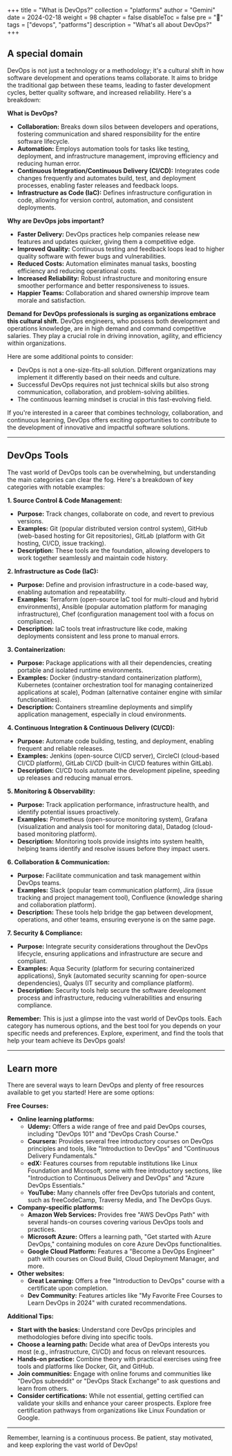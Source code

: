 +++
title = "What is DevOps?"
collection = "platforms"
author = "Gemini"
date = 2024-02-18
weight = 98
chapter = false
disableToc = false
pre = "<b>📜</b>"
tags = ["devops", "patforms"]
description = "What's all about DevOps?"
+++

## A special domain

DevOps is not just a technology or a methodology; it's a cultural shift in how software development and operations teams collaborate. It aims to bridge the traditional gap between these teams, leading to faster development cycles, better quality software, and increased reliability. Here's a breakdown:

**What is DevOps?**

* **Collaboration:** Breaks down silos between developers and operations, fostering communication and shared responsibility for the entire software lifecycle.
* **Automation:** Employs automation tools for tasks like testing, deployment, and infrastructure management, improving efficiency and reducing human error.
* **Continuous Integration/Continuous Delivery (CI/CD):** Integrates code changes frequently and automates build, test, and deployment processes, enabling faster releases and feedback loops.
* **Infrastructure as Code (IaC):** Defines infrastructure configuration in code, allowing for version control, automation, and consistent deployments.

**Why are DevOps jobs important?**

* **Faster Delivery:** DevOps practices help companies release new features and updates quicker, giving them a competitive edge.
* **Improved Quality:** Continuous testing and feedback loops lead to higher quality software with fewer bugs and vulnerabilities.
* **Reduced Costs:** Automation eliminates manual tasks, boosting efficiency and reducing operational costs.
* **Increased Reliability:** Robust infrastructure and monitoring ensure smoother performance and better responsiveness to issues.
* **Happier Teams:** Collaboration and shared ownership improve team morale and satisfaction.

**Demand for DevOps professionals is surging as organizations embrace this cultural shift.** DevOps engineers, who possess both development and operations knowledge, are in high demand and command competitive salaries. They play a crucial role in driving innovation, agility, and efficiency within organizations.

Here are some additional points to consider:

* DevOps is not a one-size-fits-all solution. Different organizations may implement it differently based on their needs and culture.
* Successful DevOps requires not just technical skills but also strong communication, collaboration, and problem-solving abilities.
* The continuous learning mindset is crucial in this fast-evolving field.

If you're interested in a career that combines technology, collaboration, and continuous learning, DevOps offers exciting opportunities to contribute to the development of innovative and impactful software solutions.

---

## DevOps Tools

The vast world of DevOps tools can be overwhelming, but understanding the main categories can clear the fog. Here's a breakdown of key categories with notable examples:

**1. Source Control & Code Management:**

* **Purpose:** Track changes, collaborate on code, and revert to previous versions.
* **Examples:** Git (popular distributed version control system), GitHub (web-based hosting for Git repositories), GitLab (platform with Git hosting, CI/CD, issue tracking).
* **Description:** These tools are the foundation, allowing developers to work together seamlessly and maintain code history.

**2. Infrastructure as Code (IaC):**

* **Purpose:** Define and provision infrastructure in a code-based way, enabling automation and repeatability.
* **Examples:** Terraform (open-source IaC tool for multi-cloud and hybrid environments), Ansible (popular automation platform for managing infrastructure), Chef (configuration management tool with a focus on compliance).
* **Description:** IaC tools treat infrastructure like code, making deployments consistent and less prone to manual errors.

**3. Containerization:**

* **Purpose:** Package applications with all their dependencies, creating portable and isolated runtime environments.
* **Examples:** Docker (industry-standard containerization platform), Kubernetes (container orchestration tool for managing containerized applications at scale), Podman (alternative container engine with similar functionalities).
* **Description:** Containers streamline deployments and simplify application management, especially in cloud environments.

**4. Continuous Integration & Continuous Delivery (CI/CD):**

* **Purpose:** Automate code building, testing, and deployment, enabling frequent and reliable releases.
* **Examples:** Jenkins (open-source CI/CD server), CircleCI (cloud-based CI/CD platform), GitLab CI/CD (built-in CI/CD features within GitLab).
* **Description:** CI/CD tools automate the development pipeline, speeding up releases and reducing manual errors.

**5. Monitoring & Observability:**

* **Purpose:** Track application performance, infrastructure health, and identify potential issues proactively.
* **Examples:** Prometheus (open-source monitoring system), Grafana (visualization and analysis tool for monitoring data), Datadog (cloud-based monitoring platform).
* **Description:** Monitoring tools provide insights into system health, helping teams identify and resolve issues before they impact users.

**6. Collaboration & Communication:**

* **Purpose:** Facilitate communication and task management within DevOps teams.
* **Examples:** Slack (popular team communication platform), Jira (issue tracking and project management tool), Confluence (knowledge sharing and collaboration platform).
* **Description:** These tools help bridge the gap between development, operations, and other teams, ensuring everyone is on the same page.

**7. Security & Compliance:**

* **Purpose:** Integrate security considerations throughout the DevOps lifecycle, ensuring applications and infrastructure are secure and compliant.
* **Examples:** Aqua Security (platform for securing containerized applications), Snyk (automated security scanning for open-source dependencies), Qualys (IT security and compliance platform).
* **Description:** Security tools help secure the software development process and infrastructure, reducing vulnerabilities and ensuring compliance.

**Remember:** This is just a glimpse into the vast world of DevOps tools. Each category has numerous options, and the best tool for you depends on your specific needs and preferences. Explore, experiment, and find the tools that help your team achieve its DevOps goals!

---

## Learn more

There are several ways to learn DevOps and plenty of free resources available to get you started! Here are some options:

**Free Courses:**

* **Online learning platforms:**
    * **Udemy:** Offers a wide range of free and paid DevOps courses, including "DevOps 101" and "DevOps Crash Course."
    * **Coursera:** Provides several free introductory courses on DevOps principles and tools, like "Introduction to DevOps" and "Continuous Delivery Fundamentals."
    * **edX:** Features courses from reputable institutions like Linux Foundation and Microsoft, some with free introductory sections, like "Introduction to Continuous Delivery and DevOps" and "Azure DevOps Essentials."
    * **YouTube:** Many channels offer free DevOps tutorials and content, such as freeCodeCamp, Traversy Media, and The DevOps Guys.
* **Company-specific platforms:**
    * **Amazon Web Services:** Provides free "AWS DevOps Path" with several hands-on courses covering various DevOps tools and practices.
    * **Microsoft Azure:** Offers a learning path, "Get started with Azure DevOps," containing modules on core Azure DevOps functionalities.
    * **Google Cloud Platform:** Features a "Become a DevOps Engineer" path with courses on Cloud Build, Cloud Deployment Manager, and more.
* **Other websites:**
    * **Great Learning:** Offers a free "Introduction to DevOps" course with a certificate upon completion.
    * **Dev Community:** Features articles like "My Favorite Free Courses to Learn DevOps in 2024" with curated recommendations.

**Additional Tips:**

* **Start with the basics:** Understand core DevOps principles and methodologies before diving into specific tools.
* **Choose a learning path:** Decide what area of DevOps interests you most (e.g., infrastructure, CI/CD) and focus on relevant resources.
* **Hands-on practice:** Combine theory with practical exercises using free tools and platforms like Docker, Git, and GitHub.
* **Join communities:** Engage with online forums and communities like "DevOps subreddit" or "DevOps Stack Exchange" to ask questions and learn from others.
* **Consider certifications:** While not essential, getting certified can validate your skills and enhance your career prospects. Explore free certification pathways from organizations like Linux Foundation or Google.

---

Remember, learning is a continuous process. Be patient, stay motivated, and keep exploring the vast world of DevOps!
